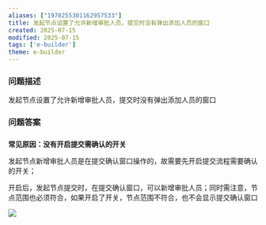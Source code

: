 ```yaml
---
aliases: ["1970255301162957533"]
title: 发起节点设置了允许新增审批人员，提交时没有弹出添加人员的窗口
created: 2025-07-15
modified: 2025-07-15
tags: ['e-builder']
theme: e-builder
---
```


### 问题描述

发起节点设置了允许新增审批人员，提交时没有弹出添加人员的窗口

### 问题答案

###

**常见原因：没有开启提交需确认的开关**

发起节点新增审批人员是在提交确认窗口操作的，故需要先开启提交流程需要确认的开关；

开启后，发起节点提交时，在提交确认窗口，可以新增审批人员；同时需注意，节点范围也必须符合，如果开启了开关，节点范围不符合，也不会显示提交确认窗口

![](926562c2860b65277a4a398ec4e28cc9.jpg)

###